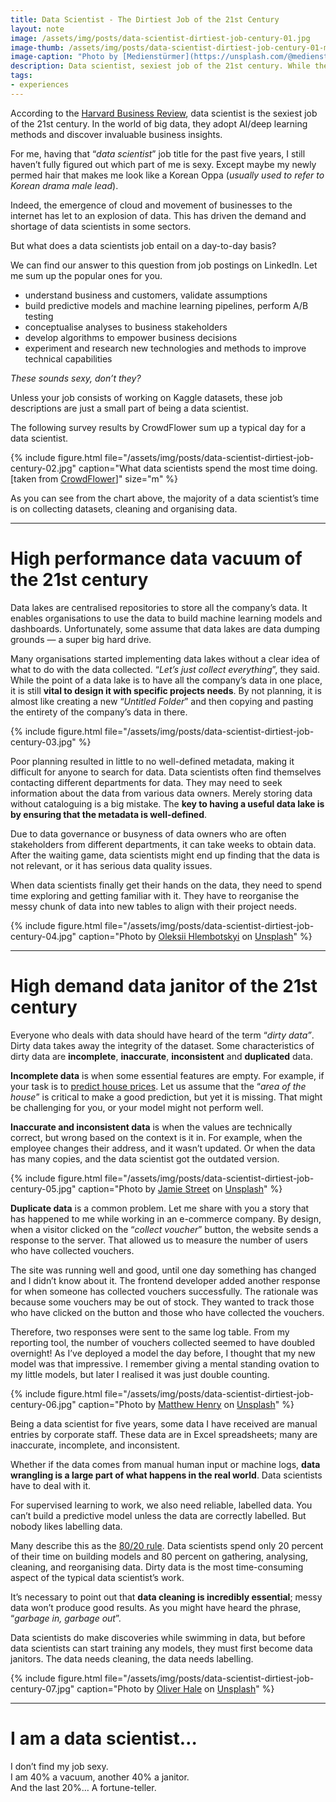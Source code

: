 ```yaml
---
title: Data Scientist - The Dirtiest Job of the 21st Century
layout: note
image: /assets/img/posts/data-scientist-dirtiest-job-century-01.jpg
image-thumb: /assets/img/posts/data-scientist-dirtiest-job-century-01-mini.jpg
image-caption: "Photo by [Medienstürmer](https://unsplash.com/@medienstuermer) on [Unsplash](https://unsplash.com/)"
description: Data scientist, sexiest job of the 21st century. While they do make discoveries while swimming in data, but the data needs cleaning and labelling first.
tags:
- experiences
---
```


According to the  [Harvard Business Review](https://hbr.org/2012/10/data-scientist-the-sexiest-job-of-the-21st-century/), data scientist is the sexiest job of the 21st century. In the world of big data, they adopt AI/deep learning methods and discover invaluable business insights.

For me, having that “_data scientist_” job title for the past five years, I still haven’t fully figured out which part of me is sexy. Except maybe my newly permed hair that makes me look like a Korean Oppa (_usually used to refer to Korean drama male lead_).

Indeed, the emergence of cloud and movement of businesses to the internet has let to an explosion of data. This has driven the demand and shortage of data scientists in some sectors.

But what does a data scientists job entail on a day-to-day basis?

We can find our answer to this question from job postings on LinkedIn. Let me sum up the popular ones for you.

-   understand business and customers, validate assumptions
-   build predictive models and machine learning pipelines, perform A/B testing
-   conceptualise analyses to business stakeholders
-   develop algorithms to empower business decisions
-   experiment and research new technologies and methods to improve technical capabilities

_These sounds sexy, don’t they?_

Unless your job consists of working on Kaggle datasets, these job descriptions are just a small part of being a data scientist.

The following survey results by CrowdFlower sum up a typical day for a data scientist.

{% include figure.html
  file="/assets/img/posts/data-scientist-dirtiest-job-century-02.jpg"
  caption="What data scientists spend the most time doing. [taken from  [CrowdFlower](https://visit.figure-eight.com/rs/416-ZBE-142/images/CrowdFlower_DataScienceReport_2016.pdf)]"
  size="m"
%}

As you can see from the chart above, the majority of a data scientist’s time is on collecting datasets, cleaning and organising data.

----------

# High performance data vacuum of the 21st century

Data lakes are centralised repositories to store all the company’s data. It enables organisations to use the data to build machine learning models and dashboards. Unfortunately, some assume that data lakes are data dumping grounds — a super big hard drive.

Many organisations started implementing data lakes without a clear idea of what to do with the data collected. “_Let’s just collect everything_”, they said. While the point of a data lake is to have all the company’s data in one place, it is still  **vital to design it with specific projects needs**. By not planning, it is almost like creating a new “_Untitled Folder_” and then copying and pasting the entirety of the company’s data in there.

{% include figure.html
  file="/assets/img/posts/data-scientist-dirtiest-job-century-03.jpg"
%}

Poor planning resulted in little to no well-defined metadata, making it difficult for anyone to search for data. Data scientists often find themselves contacting different departments for data. They may need to seek information about the data from various data owners. Merely storing data without cataloguing is a big mistake. The  **key to having a useful data lake is by ensuring that the metadata is well-defined**.

Due to data governance or busyness of data owners who are often stakeholders from different departments, it can take weeks to obtain data. After the waiting game, data scientists might end up finding that the data is not relevant, or it has serious data quality issues.

When data scientists finally get their hands on the data, they need to spend time exploring and getting familiar with it. They have to reorganise the messy chunk of data into new tables to align with their project needs.

{% include figure.html
  file="/assets/img/posts/data-scientist-dirtiest-job-century-04.jpg"
  caption="Photo by [Oleksii Hlembotskyi](https://unsplash.com/@lshphoto) on [Unsplash](https://unsplash.com/)"
%}

----------

# High demand data janitor of the 21st century

Everyone who deals with data should have heard of the term “_dirty data”_. Dirty data takes away the integrity of the dataset. Some characteristics of dirty data are  **incomplete**,  **inaccurate**,  **inconsistent**  and  **duplicated**  data.

**Incomplete data**  is when some essential features are empty. For example, if your task is to  [predict house prices](https://www.kaggle.com/c/house-prices-advanced-regression-techniques). Let us assume that the “_area of the house_” is critical to make a good prediction, but yet it is missing. That might be challenging for you, or your model might not perform well.

**Inaccurate and inconsistent data**  is when the values are technically correct, but wrong based on the context is it in. For example, when the employee changes their address, and it wasn’t updated. Or when the data has many copies, and the data scientist got the outdated version.

{% include figure.html
  file="/assets/img/posts/data-scientist-dirtiest-job-century-05.jpg"
  caption="Photo by [Jamie Street](https://unsplash.com/@jamie452) on [Unsplash](https://unsplash.com/)"
%}

**Duplicate data**  is a common problem. Let me share with you a story that has happened to me while working in an e-commerce company. By design, when a visitor clicked on the “_collect voucher_” button, the website sends a response to the server. That allowed us to measure the number of users who have collected vouchers.

The site was running well and good, until one day something has changed and I didn’t know about it. The frontend developer added another response for when someone has collected vouchers successfully. The rationale was because some vouchers may be out of stock. They wanted to track those who have clicked on the button and those who have collected the vouchers.

Therefore, two responses were sent to the same log table. From my reporting tool, the number of vouchers collected seemed to have doubled overnight! As I’ve deployed a model the day before, I thought that my new model was that impressive. I remember giving a mental standing ovation to my little models, but later I realised it was just double counting.

{% include figure.html
  file="/assets/img/posts/data-scientist-dirtiest-job-century-06.jpg"
  caption="Photo by [Matthew Henry](https://unsplash.com/@matthewhenry) on [Unsplash](https://unsplash.com/)"
%}

Being a data scientist for five years, some data I have received are manual entries by corporate staff. These data are in Excel spreadsheets; many are inaccurate, incomplete, and inconsistent.

Whether if the data comes from manual human input or machine logs,  **data wrangling is a large part of what happens in the real world**. Data scientists have to deal with it.

For supervised learning to work, we also need reliable, labelled data. You can’t build a predictive model unless the data are correctly labelled. But nobody likes labelling data.

Many describe this as the  [80/20 rule](https://www.ibm.com/cloud/blog/ibm-data-catalog-data-scientists-productivity). Data scientists spend only 20 percent of their time on building models and 80 percent on gathering, analysing, cleaning, and reorganising data. Dirty data is the most time-consuming aspect of the typical data scientist’s work.

It’s necessary to point out that  **data cleaning is incredibly essential**; messy data won’t produce good results. As you might have heard the phrase, “_garbage in, garbage out_”.

Data scientists do make discoveries while swimming in data, but before data scientists can start training any models, they must first become data janitors. The data needs cleaning, the data needs labelling.

{% include figure.html
  file="/assets/img/posts/data-scientist-dirtiest-job-century-07.jpg"
  caption="Photo by [Oliver Hale](https://unsplash.com/@4themorningshoot) on [Unsplash](https://unsplash.com/)"
%}

----------

# I am a data scientist…

I don’t find my job sexy.  
I am 40% a vacuum, another 40% a janitor.  
And the last 20%… A fortune-teller.
